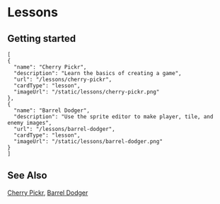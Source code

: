 # Lessons


## Getting started

```codecard
[
{
  "name": "Cherry Pickr",
  "description": "Learn the basics of creating a game",
  "url": "/lessons/cherry-pickr",
  "cardType": "lesson",
  "imageUrl": "/static/lessons/cherry-pickr.png"
},
{
  "name": "Barrel Dodger",
  "description": "Use the sprite editor to make player, tile, and enemy images",
  "url": "/lessons/barrel-dodger",
  "cardType": "lesson",
  "imageUrl": "/static/lessons/barrel-dodger.png"
}
]
```

## See Also

[Cherry Pickr](/lessons/cherry-pickr),
[Barrel Dodger](/lessons/barrel-dodger)
